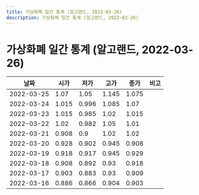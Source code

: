 ```yaml
---
title: 가상화폐 일간 통계 (알고랜드, 2022-03-26)
description: 가상화폐 일간 통계 (알고랜드, 2022-03-26)
---
```


가상화폐 일간 통계 (알고랜드, 2022-03-26)
===

|날짜|시가|저가|고가|종가|비고|
|--|--|--|--|--|--|
|2022-03-25|1.07|1.05|1.145|1.075|    |
|2022-03-24|1.015|0.996|1.085|1.07|    |
|2022-03-23|1.015|0.985|1.02|1.015|    |
|2022-03-22|1.02|0.982|1.05|1.01|    |
|2022-03-21|0.908|0.9|1.02|1.02|    |
|2022-03-20|0.928|0.902|0.945|0.908|    |
|2022-03-19|0.918|0.917|0.945|0.929|    |
|2022-03-18|0.908|0.892|0.93|0.918|    |
|2022-03-17|0.903|0.883|0.93|0.909|    |
|2022-03-16|0.886|0.866|0.904|0.903|    |
